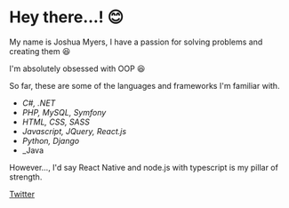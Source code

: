 # Hey there...! :blush:

My name is Joshua Myers, I have a passion for solving problems and creating them 😆

I'm absolutely obsessed with OOP :satisfied:

So far, these are some of the languages and frameworks I'm familiar with.

- _C#, .NET_
- _PHP, MySQL, Symfony_
- _HTML, CSS, SASS_
- _Javascript, JQuery, React.js_
- _Python, Django_
- _Java

However..., I'd say React Native and node.js with typescript is my pillar of strength.

[Twitter](https://twitter.com/JJMyers_)
